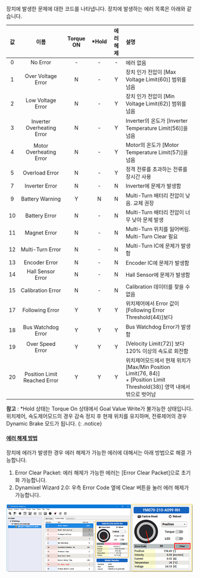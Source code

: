 장치에 발생한 문제에 대한 코드를 나타냅니다. 장치에 발생하는 에러 목록은 아래와 같습니다.

| 값 |           이름               | Torque ON  | *Hold | 에러헤제 | 설명                                                          |
|:--:|:----------------------------:|:---------:|:-----:|:--------:|:-------------------------------------------------------------|
| 0  | No Error                     | -         | -     | -        | 에러 없음                                                     |
| 1  | Over Voltage Error           | N         | -     | Y        | 장치 인가 전압이 [Max Voltage Limit(60)] 범위를 넘음            |
| 2  | Low Voltage Error            | N         | -     | Y        | 장치 인가 전압이 [Min Voltage Limit(62)] 범위를 넘음            |
| 3  | Inverter Overheating Error   | N         | -     | Y        | Inverter의 온도가 [Inverter Temperature Limit(56)]을 넘음      |
| 4  | Motor Overheating Error      | N         | -     | Y        | Motor의 온도가 [Motor Temperature Limit(57)]을 넘음            |
| 5  | Overload Error               | N         | -     | Y        | 정격 전류를 초과하는 전류를 장시간 사용                          |
| 7  | Inverter Error               | N         | -     | N        | Inverter에 문제가 발생함                                       |
| 9  | Battery Warning              | Y         | N     | N        | Multi-Turn 배터리 전압이 낮음. 교체 권장                        |
| 10 | Battery Error                | N         | -     | N        | Multi-Turn 배터리 전압이 너무 낮아 문제 발생                    |
| 11 | Magnet Error                 | N         | -     | N        | Multi-Turn 위치를 잃어버림. Multi-Turn Clear 필요              |
| 12 | Multi-Turn Error             | N         | -     | N        | Multi-Turn IC에 문제가 발생함                                  |
| 13 | Encoder Error                | N         | -     | N        | Encoder IC에 문제가 발생함                                     |
| 14 | Hall Sensor Error            | N         | -     | N        | Hall Sensor에 문제가 발생함                                    |
| 15 | Calibration Error            | N         | -     | N        | Calibration 데이터를 찾을 수 없음                               |
| 17 | Following Error              | Y         | Y     | Y        | 위치제어에서 Error 값이 [Following Error Threshold(44)]보다     |
| 18 | Bus Watchdog Error           | Y         | Y     | Y        | Bus Watchdog Error가 발생함                                    |
| 19 | Over Speed Error             | Y         | Y     | Y        | [Velocity Limit(72)] 보다 120% 이상의 속도로 회전함             |
| 20 | Position Limit Reached Error | Y         | Y     | Y        | 위치제어모드에서 현재 위치가 [Max/Min Position Limit(76, 84)]<br /> + [Position Limit Threshold(38)] 영역 내에서 밖으로 벗어남 |


**참고** : *Hold 상태는 Torque On 상태에서 Goal Value Write가 불가능한 상태입니다. 위치제어, 속도제어모드의 경우 감속 정지 후 현재 위치를 유지하며, 전류제어의 경우 Dynamic Brake 모드가 됩니다.
{: .notice}


#### [에러 해제 방법](#에러-해제-방법)

장치에 에러가 발생한 경우 에러 해제가 가능한 에러에 대해서는 아래 방법으로 해결 가능합니다.   
1. Error Clear Packet: 에러 해제가 가능한 에러는 [Error Clear Packet]으로 초기화 가능합니다.
2. Dynamixel Wizard 2.0: 우측 Error Code 옆에 Clear 버튼을 눌러 에러 해제가 가능합니다.

![](/assets/images/dxl/y/clear_error.png)

